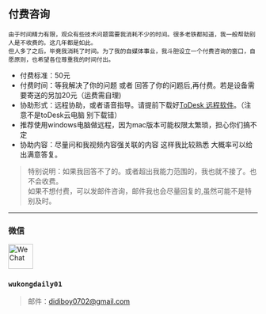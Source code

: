 ## 付费咨询
    
    由于时间精力有限，观众有些技术问题需要我消耗不少的时间。很多老铁都知道，我一般帮助别人是不收费的。这几年都是如此。
    但人多了之后，毕竟我消耗了时间。为了我的自媒体事业，我斗胆设立一个付费咨询的窗口，自愿原则，也希望各位尊重我的时间付出。
- 付费标准：50元
- 付费时间：等我解决了你的问题 或者 回答了你的问题后,再付费。若是设备需要寄送的另加20元（运费需自理)
- 协助形式：远程协助，或者语音指导。请提前下载好[ToDesk 远程软件](https://www.todesk.com/download.html)。（注意不是toDesk云电脑 别下载错）
- 推荐使用windows电脑做远程，因为mac版本可能权限太繁琐，担心你们搞不定
- 协助内容：尽量问和我视频内容强关联的内容 这样我比较熟悉 大概率可以给出满意答复。

> 特别说明：如果我回答不了的。或者超出我能力范围的，我也就不接了。也不会收费。<br>
> 如果不想付费，可以发邮件咨询，邮件我也会尽量回复的,虽然可能不是特别及时。<br>

----
### 微信
<img src="https://img.icons8.com/color/48/weixing.png" alt="WeChat" width="50" height="50"/>


### `wukongdaily01`
> 邮件：didiboy0702@gmail.com